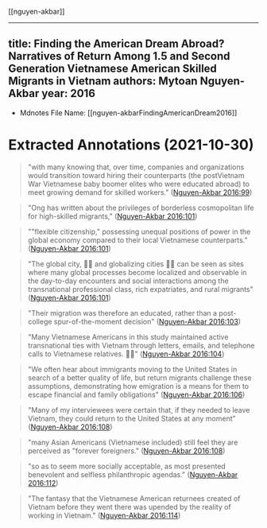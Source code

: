 [[nguyen-akbar]]

---
title: Finding the American Dream Abroad? Narratives of Return Among 1.5 and Second Generation Vietnamese American Skilled Migrants in Vietnam
authors: Mytoan Nguyen-Akbar
year: 2016
---


* Mdnotes File Name: [[nguyen-akbarFindingAmericanDream2016]]

# Extracted Annotations (2021-10-30)

> "with many knowing that, over time, companies and organizations would transition toward hiring their counterparts (the postVietnam War Vietnamese baby boomer elites who were educated abroad) to meet growing demand for skilled workers." ([Nguyen-Akbar 2016:99](zotero://open-pdf/library/items/UKXYU8W5?page=4))

> "Ong has written about the privileges of borderless cosmopolitan life for high-skilled migrants," ([Nguyen-Akbar 2016:101](zotero://open-pdf/library/items/UKXYU8W5?page=6))

> ""flexible citizenship," possessing unequal positions of power in the global economy compared to their local Vietnamese counterparts." ([Nguyen-Akbar 2016:101](zotero://open-pdf/library/items/UKXYU8W5?page=6))

> "The global city,  and globalizing cities  can be seen as sites where many global processes become localized and observable in the day-to-day encounters and social interactions among the transnational professional class, rich expatriates, and rural migrants" ([Nguyen-Akbar 2016:101](zotero://open-pdf/library/items/UKXYU8W5?page=6))

> "Their migration was therefore an educated, rather than a post-college spur-of-the-moment decision" ([Nguyen-Akbar 2016:103](zotero://open-pdf/library/items/UKXYU8W5?page=8))

> "Many Vietnamese Americans in this study maintained active transnational ties with Vietnam through letters, emails, and telephone calls to Vietnamese relatives. " ([Nguyen-Akbar 2016:104](zotero://open-pdf/library/items/UKXYU8W5?page=9))

> "We often hear about immigrants moving to the United States in search of a better quality of life, but return migrants challenge these assumptions, demonstrating how emigration is a means for them to escape financial and family obligations" ([Nguyen-Akbar 2016:106](zotero://open-pdf/library/items/UKXYU8W5?page=11))

> "Many of my interviewees were certain that, if they needed to leave Vietnam, they could return to the United States at any moment" ([Nguyen-Akbar 2016:108](zotero://open-pdf/library/items/UKXYU8W5?page=13))

> "many Asian Americans (Vietnamese included) still feel they are perceived as "forever foreigners." ([Nguyen-Akbar 2016:108](zotero://open-pdf/library/items/UKXYU8W5?page=13))

> "so as to seem more socially acceptable, as most presented benevolent and selfless philanthropic agendas." ([Nguyen-Akbar 2016:112](zotero://open-pdf/library/items/UKXYU8W5?page=17))

> "The fantasy that the Vietnamese American returnees created of Vietnam before they went there was upended by the reality of working in Vietnam." ([Nguyen-Akbar 2016:114](zotero://open-pdf/library/items/UKXYU8W5?page=19))

